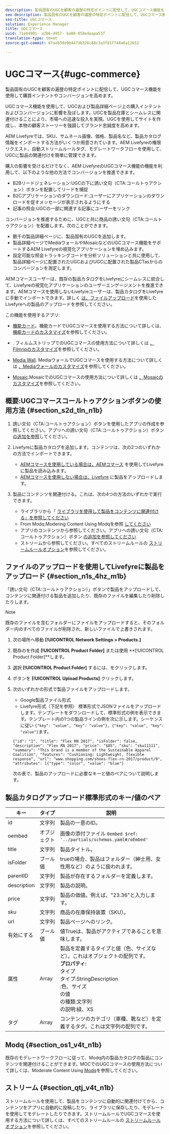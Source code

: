 ```yaml
---
description: 製品固有のUGCを顧客の遍歴の特定ポイントに配信して、UGCコマース機能を使用して購買インテントやコンバージョンを高めます。
seo-description: 製品固有のUGCを顧客の遍歴の特定ポイントに配信して、UGCコマース機能を使用して購買インテントやコンバージョンを高めます。
seo-title: UGCコマース
solution: Experience Manager
title: UGCコマース
uuid: 71e64901- a2b6-4957- ba88-058e4eapa537
translation-type: tm+mt
source-git-commit: 67aeb3de964473b326c88c3a3f81ff48a6a12652

---
```



# UGCコマース{#ugc-commerce}

製品固有のUGCを顧客の遍歴の特定ポイントに配信して、UGCコマース機能を使用して購買インテントやコンバージョンを高めます。

UGCコマース機能を使用して、UGCおよび製品詳細ページ上の購入インテントおよびコンバージョンに影響を及ぼします。UGCを製品在庫とシームレスに関連付けることにより、市場への迅速な投入を実現。UGCを使用してサイトを作成し、本物の顧客ストーリーを強調してブランド忠誠度を高めます。

AEM Livefyreでは、SKU、サムネール画像、価格、製品名など、製品カタログ情報をインポートする方法がいくつか用意されています。AEM Livefyreの権限リクエスト、自動ストリームルールタグ、モデレートワークフローを使用して、UGCに製品の関連付けを簡単に管理できます。

購入の影響を受けるだけでなく、AEM LivefyreのUGCコマース機能の機能を利用して、以下のような他の方法でコンバージョンを推進できます。

* B2Bリードジェネレーション:UGCの下に誘い文句（CTA:コールトゥアクション）ボタンを配置してリードを捕捉
* B2Cアプリケーションのダウンロード:ユーザーにアプリケーションのダウンロードを促すメッセージが表示されるようにする
* 記事の照会:UGCの一部に関連する記事にユーザーをリンク

コンバージョンを推進するために、UGCと共に商品の誘い文句（CTA:コールトゥアクション）を配置します。次のことができます。

* 数千の製品詳細ページに、製品固有のUGCを追加します。
* 製品詳細ページでMediaウォールやMosaicなどのUGCコマース機能をサポートするAEM Livefyreの視覚化アプリケーションを埋め込みます。
* 設定可能な照会トラッキングコードを分析ソリューションと共に使用して、製品詳細ページに配置されたUGCおよびUGCに配置された製品CTasからのコンバージョンを測定します。

AEMコマースユーザーは、既存の製品カタログをLivefyreにシームレスに統合して、Livefyreの視覚化アプリケーションのユーザーエンゲージメントを推進できます。AEMコマースを使用しないLivefyreユーザーは、製品カタログをLivefyreに手動でインポートできます。詳しく [は、ファイルアップロード](/help/using/c-features-livefyre/c-ugc-commerce.md)を使用したLivefyreへの製品のアップロードを参照してください。

この機能を使用するアプリ:

* [機能カード](../c-about-apps/c-feature-card-app/c-feature-card-app.md#c_feature_card_app)。機能カードでUGCコマースを使用する方法について詳しくは、 [機能カードのカスタマイズ](../c-about-apps/c-feature-card-app/c-feature-card-app.md#section_uds_gzm_5y)を参照してください。

* [](../c-about-apps/c-filmstrip-app/c-filmstrip-app.md#concept_jpc_n2j_jbb). フィルムストリップでのUGCコマースの使用方法について詳しくは [、Filmripのカスタマイズ](../c-about-apps/c-filmstrip-app/c-filmstrip-customizations.md#c_filmstrip_customizations)を参照してください。

* [Media Wall](../c-about-apps/c-media-wall-app/c-media-wall-app.md#c_media_wall_app). MediaウォールでUGCコマースを使用する方法について詳しくは [、Mediaウォールのカスタマイズ](../c-about-apps/c-media-wall-app/r-media-wall-customizations.md#r_media_wall_customizations)を参照してください。

* [Mosaic](../c-about-apps/c-mosaic-app/c-mosaic-app.md#c_mosaic_app).MosaicでのUGCコマースの使用方法について詳しくは [、Mosaicのカスタマイズ](../c-about-apps/c-mosaic-app/c-mosaic-customizations.md#c_mosaic_customizations)を参照してください。

## 概要:UGCコマースコールトゥアクションボタンの使用方法 {#section_s2d_tln_n1b}

1. 誘い文句（CTA:コールトゥアクション）ボタンを使用したアプリの作成を参照してください。アプリへの誘い文句（CTA:コールトゥアクション）ボタン [の追加を参照](/help/using/c-features-livefyre/c-call-to-action-button.md#task_36190DD1C8204C7793CB7EEA379C2155)してください。
1. Livefyreに製品カタログを追加します。コンテンツは、次の2つのいずれかの方法でインポートできます。

   * [AEMコマースを使用している場合は、AEMコマース](https://helpx.adobe.com/experience-manager/6-4/sites/administering/using/livefyre.html) を使用してLivefyreに製品を読み込みます。
   * [AEMコマースを使用しない場合は、Livefyre](/help/using/c-features-livefyre/c-ugc-commerce.md) に製品をアップロードします。

1. 製品にコンテンツを関連付ける。これは、次の4つの方法のいずれかで実行できます。

   * ライブラリから「 [ライブラリを使用して製品をコンテンツに関連付ける」を参照してください](../c-library/t-associate-products-with-content-using-the-library.md#t_associate_products_with_content_using_the_library)
   * From Modq.Modering Content Using Modqを参照 [してください](/help/using/c-features-livefyre/c-about-moderation/c-modq.md)
   * アプリのコンテンツから参照してください。アプリへの誘い文句（CTA:コールトゥアクション）ボタン [の追加を参照してください](/help/using/c-features-livefyre/c-call-to-action-button.md)
   * ストリームから参照してください。すべてのストリームルールの [ストリームルールオプション](../c-streams/c-stream-rule-options-for-all-stream-rules.md#c_stream_rule_options_for_all_stream_rules)を参照してください。

## ファイルのアップロードを使用してLivefyreに製品をアップロード {#section_n1s_4hz_m1b}

「誘い文句（CTA:コールトゥアクション）」ボタンで製品をアップロードして、コンテンツに関連付ける製品を追加したり、既存のファイルを編集したり削除したりします。

>[!NOTE]
>
>既存のファイルを含むフォルダーにファイルをアップロードすると、そのフォルダー内のすべてのファイルが削除され、新しいファイルで上書きされます。

1. 次の場所へ移動 **[!UICONTROL Network Settings > Products.]**
1. 既存のを作成 **[!UICONTROL Product Folder]** または使用 **[!UICONTROL Product Folder]**します。

1. 選択 **[!UICONTROL Product Folder]** するには、をクリックします。
1. ボタンを **[!UICONTROL Upload Products]** クリックします。
1. 次のいずれかの形式で製品ファイルをアップロードします。

   * Google製品ファイル形式
   * Livefyre形式（下記を参照）
   標準形式でJSONファイルをアップロードします。テンプレートをダウンロードして、標準形式の例を表示できます。テンプレート内の1つの製品ラインの例を次に示します。シーケンスに従い `{"key": "value", "key": "value"}, {"key": "value", "key": "value"}`ます。

   ```
   {"id": "1", "title": "Flex RN 2017", "isFolder": false, "description": "Flex RN 2017", "price": "$85", "sku": "sku11111", "summary": "This brand is a member of the Sustainable Apparel Coalition", "features": "Cushioning: Lightweight, flexible response", "url": "www.shopping.com/shoes-flex-rn-2017/product/9", "attributes": [{"type": "color", "value": "blue"}
   ```

   次の表で、製品のアップロードに必要なキーと値のペアについて説明します。

## 製品カタログアップロード標準形式のキー/値のペア

| キー | タイプ | 説明 |
|--- |--- |--- |
| id | 文字列 | 製品の一意のID。 |
| oembed | オブジェクト | 画像の添付ファイル `0embed $ref: '../partials/schemas.yaml#/oEmbed'` |
| title | 文字列 | 製品タイトル。 |
| isFolder | ブール値 | trueの場合、製品はフォルダー（紳士用、女性用など）のように扱われます。 |
| parentID | 文字列 | 製品が存在するフォルダーを定義します。 |
| description | 文字列 | 製品の説明。 |
| price | 文字列 | 製品の価値。例えば、"23.36"と入力します。 |
| sku | 文字列 | 商品の在庫保持装置（SKU）。 |
| url | 文字列 | 製品ページへのリンク。 |
| 有効にする | ブール値 | 値Trueは、製品がアクティブであることを意味します。 |
| 属性 | Array | 製品を定義するタイプと値（色、サイズなど）。これはオブジェクトの配列です。</br>**プロパティ:**</br>タイプ </br>タイプ:StringDescription</br>:色、サイズ </br>の値 </br>の種類:文字列 </br>の説明:緑、XS |
| タグ | Array | コンテンツのカテゴリ（車種、靴など）を定義するタグ。これは文字列の配列です。 |

## Modq {#section_os1_v4t_n1b}

既存のモデレートワークフローに従って、Modq内の製品カタログの製品にコンテンツを関連付けることができます。MOCでのUGCコマースの使用方法について詳しくは、Moderate Content Using [Modq](/help/using/c-features-livefyre/c-about-moderation/c-moderate-content-using-app-content.md)を参照してください。

## ストリーム {#section_qtj_v4t_n1b}

ストリームルールを使用して、製品をコンテンツに自動的に関連付けてから、コンテンツをアプリに自動的に投稿したり、ライブラリに保存したり、モデレートを使用してモデレートしたりできます。ストリームルールでUGCコマースを使用する方法について詳しくは、すべてのストリームルールの [ストリームルールオプション](../c-streams/c-stream-rule-options-for-all-stream-rules.md#c_stream_rule_options_for_all_stream_rules)を参照してください。
